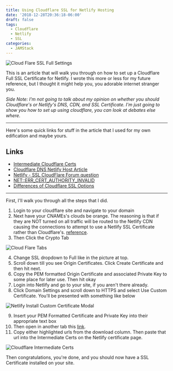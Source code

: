 ```yaml
---
title: Using Cloudflare SSL for Netlify Hosting
date: '2018-12-28T20:36:18-06:00'
draft: false
tags:
  - Cloudflare
  - Netlify
  - SSL
categories:
  - JAMStack
---
```

![Cloud Flare SSL Full Settings](/img/FullSettings.png#mid)

This is an article that will walk you through on how to set up a Cloudflare Full SSL Certificate for Netlify. I wrote this more or less for my future reference, but I thought it might help you, you adorable internet stranger you. 

_Side Note: I'm not going to talk about my opinion on whether you should Cloudflare's or Netlify's DNS, CDN, and SSL Certificate. I'm just going to show you how to set up using cloudflare, you can look at debates else where._

- - -

Here's some quick links for stuff in the article that I used for my own edification and maybe yours.

## Links

* [Intermediate Cloudflare Certs](https://support.cloudflare.com/hc/en-us/articles/115001186052-What-intermediates-and-roots-are-Cloudflare-issued-certs-signed-against-)
* [Cloudflare DNS Netlify Host Article](https://jaketrent.com/post/cloudflare-dns-netlify-host/)
* [Netlify - SSL CloudFlare Forum question](https://community.cloudflare.com/t/netlify-ssl/19749)
* [NET::ERR_CERT_AUTHORITY_INVALID](https://community.cloudflare.com/t/ssl-issue-net-err-cert-authority-invalid-works-on-one-domain-but-not-other/12641)
*  [Differences of Cloudflare SSL Options](https://support.cloudflare.com/hc/en-us/articles/200170416-What-do-the-SSL-options-Off-Flexible-SSL-Full-SSL-Full-SSL-Strict-mean-)

- - -

First, I'll walk you through all the steps that I did.

1. Login to your cloudflare site and navigate to your domain
2. Next have your CNAMEs's clouds be orange. The reasoning is that if they are NOT turned on all traffic will be routed to the Netlify CDN causing the connections to attempt to use a Netlify SSL Certificate rather than Cloudflare's. [reference](https://community.cloudflare.com/t/ssl-issue-net-err-cert-authority-invalid-works-on-one-domain-but-not-other/12641/2).
3. Then Click the Crypto Tab

![Cloud Flare Tabs](/img/cryptoline.png#mid)

4. Change SSL dropdown to Full like in the picture at top.
5. Scroll down till you see Origin Certificates. Click Create Certificate and then hit next.
6. Copy the PEM formatted Origin Certificate and associated Private Key to some place for later use. Then hit okay
7. Login into Netlify and go to your site, if you aren't there already.
8. Click Domain Settings and scroll down to HTTPS and select Use Custom Certificate. You'll be presented with something like below

![Netlify Install Custom Certificate Modal](/img/netlifyCert.png#mid)

9. Insert your PEM Formatted Certificate and Private Key into their appropriate text box
10. Then open in another tab this [link](https://support.cloudflare.com/hc/en-us/articles/115001186052-What-intermediates-and-roots-are-Cloudflare-issued-certs-signed-against-).
11. Copy either highlighted urls from the download column. Then paste that url into the Intermediate Certs on the Netlify certificate page.

![Cloudflare Intermediate Certs](/img/cloudflareintermediatecerts.png#mid)

Then congratulations, you're done, and you should now have a SSL Certificate installed on your site.
